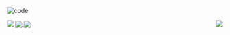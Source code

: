 <!--
**zclzone/zclzone** is a ✨ _special_ ✨ repository because its `README.md` (this file) appears on your GitHub profile.

Here are some ideas to get you started:

- 🔭 I’m currently working on ...
- 🌱 I’m currently learning ...
- 👯 I’m looking to collaborate on ...
- 🤔 I’m looking for help with ...
- 💬 Ask me about ...
- 📫 How to reach me: ...
- 😄 Pronouns: ...
- ⚡ Fun fact: ...
[![Top Langs](https://github-readme-stats.vercel.app/api/top-langs/?username=zclzone&layout=compact)](https://github.com/zclzone)
[![Anurag's GitHub stats](https://github-readme-stats.vercel.app/api?username=zclzone&count_private=true&show_icons=true&theme=radical)](https://github.com/zclzone)
-->

![code](https://gitee.com/zclzone/res/raw/master/qs-zone/blob/img/20211028184756.png)

<a><img align="left" src="https://github-readme-stats.vercel.app/api/top-langs/?username=zclzone&layout=compact" /></a>
<a style=""><img align="right" src="https://github-readme-stats.vercel.app/api?username=zclzone&count_private=true&show_icons=true&theme=radical" /></a>


<a href="https://github.com/zclzone/qs-admin-vite">
  <img align="center" src="https://github-readme-stats.vercel.app/api/pin/?username=zclzone&repo=qs-admin-vite" />
</a>
<a href="https://github.com/zclzone/qs-zone">
  <img align="center" src="https://github-readme-stats.vercel.app/api/pin/?username=zclzone&repo=qs-zone" />
</a>






